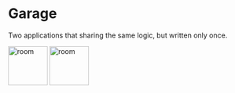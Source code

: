 # Garage
Two applications that sharing the same logic, but written only once.

<img width="80" alt="room" src="https://user-images.githubusercontent.com/56959832/106396595-96134900-6411-11eb-8adb-664e69c15927.png">
<img width="80" alt="room" src="https://user-images.githubusercontent.com/56959832/106396610-a9261900-6411-11eb-916e-e84e95cbebe5.png">

